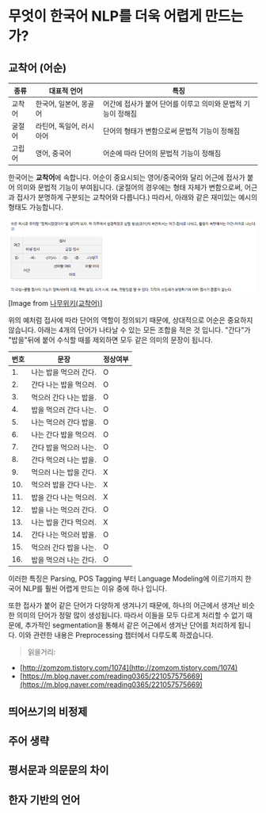 # 무엇이 한국어 NLP를 더욱 어렵게 만드는가?

## 교착어 \(어순\)

| 종류 | 대표적 언어 | 특징 |
| --- | --- | --- |
| 교착어 | 한국어, 일본어, 몽골어 | 어간에 접사가 붙어 단어를 이루고 의미와 문법적 기능이 정해짐 |
| 굴절어 | 라틴어, 독일어, 러시아어 | 단어의 형태가 변함으로써 문법적 기능이 정해짐 |
| 고립어 | 영어, 중국어 | 어순에 따라 단어의 문법적 기능이 정해짐 |

한국어는 **교착어**에 속합니다. 어순이 중요시되는 영어/중국어와 달리 어근에 접사가 붙어 의미와 문법적 기능이 부여됩니다. (굴절어의 경우에는 형태 자체가 변함으로써, 어근과 접사가 분명하게 구분되는 교착어와 다릅니다.) 따라서, 아래와 같은 재미있는 예시의 형태도 가능합니다.

![](/assets/intro-why-korean-hell-example.png)
[Image from [나무위키(교착어)](https://namu.wiki/w/%EA%B5%90%EC%B0%A9%EC%96%B4)]

위의 예처럼 접사에 따라 단어의 역할이 정의되기 때문에, 상대적으로 어순은 중요하지 않습니다. 아래는 4개의 단어가 나타날 수 있는 모든 조합을 적은 것 입니다. "간다"가 "밥을"뒤에 붙어 수식할 때를 제외하면 모두 같은 의미의 문장이 됩니다.

|번호|문장|정상여부|
|-|-|-|
|1.|나는 밥을 먹으러 간다.|O|
|2.|간다 나는 밥을 먹으러.|O|
|3.|먹으러 간다 나는 밥을.|O|
|4.|밥을 먹으러 간다 나는.|O|
|5.|나는 먹으러 간다 밥을.|O|
|6.|나는 간다 밥을 먹으러.|O|
|7.|간다 밥을 먹으러 나는.|O|
|8.|간다 먹으러 나는 밥을.|O|
|9.|먹으러 나는 밥을 간다.|X|
|10.|먹으러 밥을 간다 나는.|X|
|11.|밥을 간다 나는 먹으러.|X|
|12.|밥을 나는 먹으러 간다.|O|
|13.|나는 밥을 간다 먹으러.|X|
|14.|간다 나는 먹으러 밥을.|O|
|15.|먹으러 간다 밥을 나는.|O|
|16.|밥을 먹으러 나는 간다.|O|

이러한 특징은 Parsing, POS Tagging 부터 Language Modeling에 이르기까지 한국어 NLP를 훨씬 어렵게 만드는 이유 중에 하나 입니다.

또한 접사가 붙어 같은 단어가 다양하게 생겨나기 때문에, 하나의 어근에서 생겨난 비슷한 의미의 단어가 정말 많이 생성됩니다. 따라서 이들을 모두 다르게 처리할 수 없기 때문에, 추가적인 segmentation을 통해서 같은 어근에서 생겨난 단어를 처리하게 됩니다. 이와 관련한 내용은 Preprocessing 챕터에서 다루도록 하겠습니다.

> 읽을거리:
* [http://zomzom.tistory.com/1074](http://zomzom.tistory.com/1074)
* [https://m.blog.naver.com/reading0365/221057575669](https://m.blog.naver.com/reading0365/221057575669)

## 띄어쓰기의 비정제

## 주어 생략

## 평서문과 의문문의 차이

## 한자 기반의 언어



